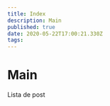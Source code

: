 ```yaml
---
title: Index
description: Main
published: true
date: 2020-05-22T17:00:21.330Z
tags: 
---
```


# Main


Lista de post